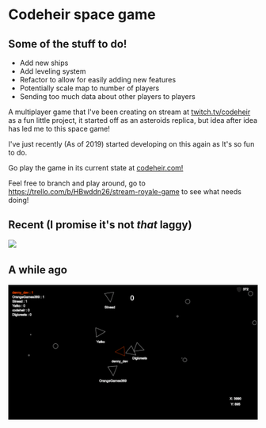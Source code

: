# Codeheir space game
## Some of the stuff to do!
* Add new ships
* Add leveling system
* Refactor to allow for easily adding new features
* Potentially scale map to number of players
* Sending too much data about other players to players



A multiplayer game that I've been creating on stream at [twitch.tv/codeheir](https://www.twitch.tv/codeheir) as a fun little project, it started off as an asteroids replica, but idea after idea has led me to this space game! 

I've just recently (As of 2019) started developing on this again as It's so fun to do. 

Go play the game in its current state at [codeheir.com!](http://codeheir.com/)


Feel free to branch and play around, go to https://trello.com/b/HBwddn26/stream-royale-game to see what needs doing!
## Recent (I promise it's not *that* laggy)
![](stream-royale2.gif)
## A while ago
![](stream-royale.gif)

